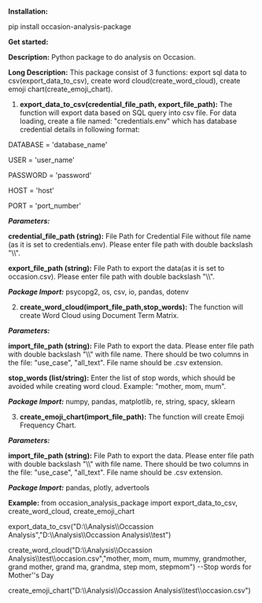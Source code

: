 **Installation:**

pip install occasion-analysis-package


**Get started:**

**Description:** Python package to do analysis on Occasion.

**Long Description:** This package consist of 3 functions: export sql data to csv(export_data_to_csv), create word cloud(create_word_cloud), create emoji chart(create_emoji_chart).

1. **export_data_to_csv(credential_file_path, export_file_path):**
The function will export data based on SQL query into csv file.
For data loading, create a file named: "credentials.env" which has database credential details in following format:

DATABASE = 'database_name'

USER = 'user_name'

PASSWORD = 'password'

HOST = 'host'

PORT = 'port_number'


***Parameters:***

**credential_file_path (string):** File Path for Credential File without file name (as it is set to credentials.env). Please enter file path with double backslash "\\\\".

**export_file_path (string):** File Path to export the data(as it is set to occasion.csv). Please enter file path with double backslash "\\\\".

***Package Import:*** psycopg2, os, csv, io, pandas, dotenv


2. **create_word_cloud(import_file_path,stop_words):**
The function will create Word Cloud using Document Term Matrix.

***Parameters:***

**import_file_path (string):** File Path to export the data. Please enter file path with double backslash "\\\\" with file name. There should be two columns in the file: "use_case", "all_text". File name should be .csv extension.

**stop_words (list/string):** Enter the list of stop words, which should be avoided while creating word cloud. Example: "mother, mom, mum".

***Package Import:*** numpy, pandas, matplotlib, re, string, spacy, sklearn 


3. **create_emoji_chart(import_file_path):**
The function will create Emoji Frequency Chart.

***Parameters:***

**import_file_path (string):** File Path to export the data. Please enter file path with double backslash "\\\\" with file name. There should be two columns in the file: "use_case", "all_text". File name should be .csv extension.

***Package Import:*** pandas, plotly, advertools

**Example:**
from occasion_analysis_package import export_data_to_csv, create_word_cloud, create_emoji_chart

export_data_to_csv("D:\\\\Analysis\\\\Occassion Analysis","D:\\\\Analysis\\\\Occassion Analysis\\\\test")

create_word_cloud("D:\\\\Analysis\\\\Occassion Analysis\\\\test\\\\occasion.csv","mother, mom, mum, mummy, grandmother, grand mother, grand ma, grandma, step mom, stepmom") --Stop words for Mother''s Day

create_emoji_chart("D:\\\\Analysis\\\\Occassion Analysis\\\\test\\\\occasion.csv")
             